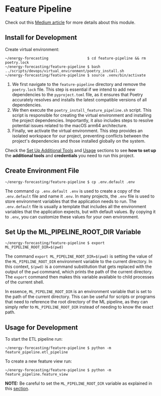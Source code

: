 # Feature Pipeline

Check out this
[Medium article](https://medium.com/towards-data-science/a-framework-for-building-a-production-ready-feature-engineering-pipeline-f0b29609b20f)
for more details about this module.

## Install for Development

Create virtual environment:

```shell
~/energy-forecasting                  $ cd feature-pipeline && rm poetry.lock
~/energy-forecasting/feature-pipeline $ bash ../scripts/devops/virtual_environment/poetry_install.sh
~/energy-forecasting/feature-pipeline $ source .venv/bin/activate
```

1. We first navigate to the `feature-pipeline` directory and remove the
   `poetry.lock` file. This step is essential if we intend to add new
   dependencies to the `pyproject.toml` file, as it ensures that Poetry
   accurately resolves and installs the latest compatible versions of all
   dependencies.
2. We then execute the `poetry_install_feature_pipeline.sh` script. This script
   is responsible for creating the virtual environment and installing the
   project dependencies. Importantly, it also includes steps to resolve
   potential issues related to the macOS arm64 architecture.
3. Finally, we activate the virtual environment. This step provides an isolated
   workspace for our project, preventing conflicts between the project's
   dependencies and those installed globally on the system.

Check the
[Set Up Additional Tools](https://github.com/iusztinpaul/energy-forecasting#-set-up-additional-tools-)
and [Usage](https://github.com/iusztinpaul/energy-forecasting#usage) sections to
see **how to set up** the **additional tools** and **credentials** you need to
run this project.

## Create Environment File

```shell
~/energy-forecasting/feature-pipeline $ cp .env.default .env
```

The command `cp .env.default .env` is used to create a copy of the
`.env.default` file and name it `.env`. In many projects, the `.env` file is
used to store environment variables that the application needs to run. The
`.env.default` file is usually a template that includes all the environment
variables that the application expects, but with default values. By copying it
to `.env`, you can customize these values for your own environment.

## Set Up the ML_PIPELINE_ROOT_DIR Variable

```shell
~/energy-forecasting/feature-pipeline $ export ML_PIPELINE_ROOT_DIR=$(pwd)
```

The command `export ML_PIPELINE_ROOT_DIR=$(pwd)` is setting the value of the
`ML_PIPELINE_ROOT_DIR` environment variable to the current directory. In this
context, `$(pwd)` is a command substitution that gets replaced with the output
of the `pwd` command, which prints the path of the current directory. The
`export` command then makes this variable available to child processes of the
current shell.

In essence, `ML_PIPELINE_ROOT_DIR` is an environment variable that is set to the
path of the current directory. This can be useful for scripts or programs that
need to reference the root directory of the ML pipeline, as they can simply
refer to `ML_PIPELINE_ROOT_DIR` instead of needing to know the exact path.

## Usage for Development

To start the ETL pipeline run:

```shell
~/energy-forecasting/feature-pipeline $ python -m feature_pipeline.etl_pipeline
```

To create a new feature view run:

```shell
~/energy-forecasting/feature-pipeline $ python -m feature_pipeline.feature_view
```

**NOTE:** Be careful to set the `ML_PIPELINE_ROOT_DIR` variable as explained in
this
[section](https://github.com/iusztinpaul/energy-forecasting#set-up-the-ml_pipeline_root_dir-variable).
